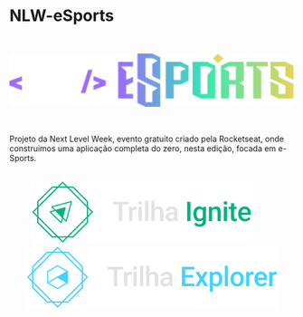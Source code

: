 # NLW-eSports
<br>

<p align="center"><img width="600" src="./.github/nlw-esports-logo.svg"></p>
<br>

Projeto da Next Level Week, evento gratuito criado pela Rocketseat, onde construimos uma aplicação completa do zero, nesta edição, focada em e-Sports.
<br><br>

<p align="center"><img src=".github/ignite-track-logo.svg">‎ ‎ ‎ ‎ ‎ ‎ ‎ ‎ ‎ ‎  <img src=".github/explorer-track-logo.svg"></p>
